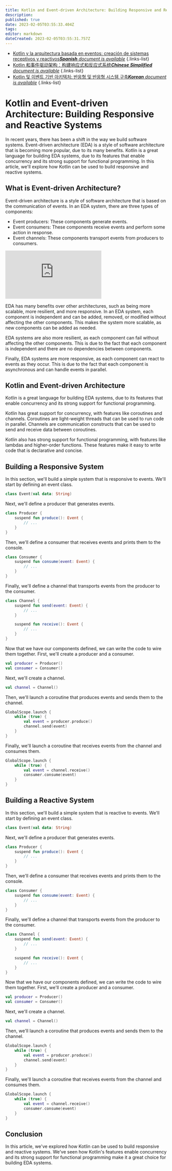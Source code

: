 ```yaml
---
title: Kotlin and Event-driven Architecture: Building Responsive and Reactive Systems
description: 
published: true
date: 2023-02-05T03:55:33.404Z
tags: 
editor: markdown
dateCreated: 2023-02-05T03:55:31.757Z
---
```


- [Kotlin y la arquitectura basada en eventos: creación de sistemas receptivos y reactivos***Spanish** document is available*](/es/Knowledge-base/Kotlin/kotlin-and-event-driven-architecture-building-responsive-and-reactive-systems)
{.links-list}
- [Kotlin 和事件驱动架构：构建响应式和反应式系统***Chinese Simplified** document is available*](/zh/Knowledge-base/Kotlin/kotlin-and-event-driven-architecture-building-responsive-and-reactive-systems)
{.links-list}
- [Kotlin 및 이벤트 기반 아키텍처: 반응형 및 반응형 시스템 구축***Korean** document is available*](/ko/Knowledge-base/Kotlin/kotlin-and-event-driven-architecture-building-responsive-and-reactive-systems)
{.links-list}



# Kotlin and Event-driven Architecture: Building Responsive and Reactive Systems

In recent years, there has been a shift in the way we build software systems. Event-driven architecture (EDA) is a style of software architecture that is becoming more popular, due to its many benefits. Kotlin is a great language for building EDA systems, due to its features that enable concurrency and its strong support for functional programming. In this article, we'll explore how Kotlin can be used to build responsive and reactive systems.

## What is Event-driven Architecture?

Event-driven architecture is a style of software architecture that is based on the communication of events. In an EDA system, there are three types of components:

- Event producers: These components generate events.
- Event consumers: These components receive events and perform some action in response.
- Event channels: These components transport events from producers to consumers.

![Event-driven architecture](https://kotlinlang.org/docs/reference/coroutines-overview.html#event-driven-architecture)

EDA has many benefits over other architectures, such as being more scalable, more resilient, and more responsive. In an EDA system, each component is independent and can be added, removed, or modified without affecting the other components. This makes the system more scalable, as new components can be added as needed.

EDA systems are also more resilient, as each component can fail without affecting the other components. This is due to the fact that each component is independent and there are no dependencies between components.

Finally, EDA systems are more responsive, as each component can react to events as they occur. This is due to the fact that each component is asynchronous and can handle events in parallel.

## Kotlin and Event-driven Architecture

Kotlin is a great language for building EDA systems, due to its features that enable concurrency and its strong support for functional programming.

Kotlin has great support for concurrency, with features like coroutines and channels. Coroutines are light-weight threads that can be used to run code in parallel. Channels are communication constructs that can be used to send and receive data between coroutines.

Kotlin also has strong support for functional programming, with features like lambdas and higher-order functions. These features make it easy to write code that is declarative and concise.

## Building a Responsive System

In this section, we'll build a simple system that is responsive to events. We'll start by defining an event class.


```kotlin
class Event(val data: String)
```

Next, we'll define a producer that generates events.


```kotlin
class Producer {
    suspend fun produce(): Event {
        // ...
    }
}
```

Then, we'll define a consumer that receives events and prints them to the console.


```kotlin
class Consumer {
    suspend fun consume(event: Event) {
        // ...
    }
}
```

Finally, we'll define a channel that transports events from the producer to the consumer.


```kotlin
class Channel {
    suspend fun send(event: Event) {
        // ...
    }

    suspend fun receive(): Event {
        // ...
    }
}
```

Now that we have our components defined, we can write the code to wire them together. First, we'll create a producer and a consumer.


```kotlin
val producer = Producer()
val consumer = Consumer()
```

Next, we'll create a channel.


```kotlin
val channel = Channel()
```

Then, we'll launch a coroutine that produces events and sends them to the channel.


```kotlin
GlobalScope.launch {
    while (true) {
        val event = producer.produce()
        channel.send(event)
    }
}
```

Finally, we'll launch a coroutine that receives events from the channel and consumes them.


```kotlin
GlobalScope.launch {
    while (true) {
        val event = channel.receive()
        consumer.consume(event)
    }
}
```

## Building a Reactive System

In this section, we'll build a simple system that is reactive to events. We'll start by defining an event class.


```kotlin
class Event(val data: String)
```

Next, we'll define a producer that generates events.


```kotlin
class Producer {
    suspend fun produce(): Event {
        // ...
    }
}
```

Then, we'll define a consumer that receives events and prints them to the console.


```kotlin
class Consumer {
    suspend fun consume(event: Event) {
        // ...
    }
}
```

Finally, we'll define a channel that transports events from the producer to the consumer.


```kotlin
class Channel {
    suspend fun send(event: Event) {
        // ...
    }

    suspend fun receive(): Event {
        // ...
    }
}
```

Now that we have our components defined, we can write the code to wire them together. First, we'll create a producer and a consumer.


```kotlin
val producer = Producer()
val consumer = Consumer()
```

Next, we'll create a channel.


```kotlin
val channel = Channel()
```

Then, we'll launch a coroutine that produces events and sends them to the channel.


```kotlin
GlobalScope.launch {
    while (true) {
        val event = producer.produce()
        channel.send(event)
    }
}
```

Finally, we'll launch a coroutine that receives events from the channel and consumes them.


```kotlin
GlobalScope.launch {
    while (true) {
        val event = channel.receive()
        consumer.consume(event)
    }
}
```

## Conclusion

In this article, we've explored how Kotlin can be used to build responsive and reactive systems. We've seen how Kotlin's features enable concurrency and its strong support for functional programming make it a great choice for building EDA systems.
